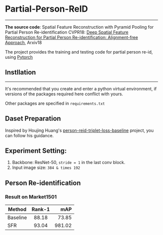 # Partial-Person-ReID
******************************************************************************************************************

**The source code**: Spatial Feature Reconstruction with Pyramid Pooling for Partial Person Re-identification 
CVPR18: [Deep Spatial Feature Reconstruction for Partial Person Re-identification: Alignment-free Approach](http://openaccess.thecvf.com/content_cvpr_2018/papers/He_Deep_Spatial_Feature_CVPR_2018_paper.pdf), Arxiv18 

The project provides the training and testing code for partial person re-id, using [Pytorch](https://pytorch.org/)

## Instllation
*****************************************************************************************************************
It's recommended that you create and enter a python virtual environment, if versions of the packages required here conflict with yours.

Other packages are specified in `requirements.txt`

## Daset Preparation
Inspired by Houjing Huang's [person-reid-triplet-loss-baseline](https://github.com/huanghoujing/person-reid-triplet-loss-baseline) project, you can follow his guidance.

## Experiment Setting:
1. Backbone: ResNet-50, `stride = 1` in the last conv block.
2. Input image size: `384 & times 192`

## Person Re-identification
### Result on Market1501

   | Method | Rank-1 | mAP | 
| - | :-: | -: | 
| Baseline | 88.18| 73.85 | 
| SFR | 93.04 | 981.02 | 
